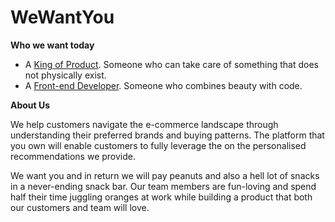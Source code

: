 WeWantYou
=========

**Who we want today**

* A [King of Product](https://github.com/shopback/WeWantYou/blob/master/KingofProduct.md "We are hiring a Product Manager!"). Someone who can take care of something that does not physically exist.
* A [Front-end Developer](https://github.com/shopback/WeWantYou/blob/master/FrontendDev.md "We are hiring a Front-end Developer!"). Someone who combines beauty with code.

**About Us**

We help customers navigate the e-commerce landscape through understanding their preferred brands and buying patterns. The platform that you own will enable customers to fully leverage the on the personalised recommendations we provide.

We want you and in return we will pay peanuts and also a hell lot of snacks in a never-ending snack bar. Our team members are fun-loving and spend half their time juggling oranges at work while building a product that both our customers and team will love.